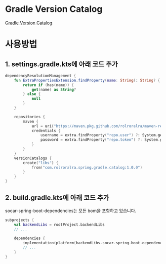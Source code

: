 # Gradle Version Catalog
[Gradle Version Catalog](https://docs.gradle.org/current/userguide/platforms.html)

# 사용방법

## 1. settings.gradle.kts에 아래 코드 추가

```kotlin
dependencyResolutionManagement {
    fun ExtraPropertiesExtension.findProperty(name: String): String? {
        return if (has(name)) {
            get(name) as String?
        } else {
            null
        }
    }

    repositories {
        maven {
            url = uri("https://maven.pkg.github.com/rolroralra/maven-repo")
            credentials {
                username = extra.findProperty("repo.user") ?: System.getenv("REPO_USERNAME")
                password = extra.findProperty("repo.token") ?: System.getenv("REPO_TOKEN")
            }
        }
    }
    versionCatalogs {
        create("libs") {
            from("com.rolroralra.spring.gradle.catalog:1.0.0")
        }
    }
}
```

## 2. build.gradle.kts에 아래 코드 추가

socar-spring-boot-dependencies는 모든 bom을 포함하고 있습니다.

```kotlin
subprojects {
    val backendLibs = rootProject.backendLibs
    // ...
    
    dependencies {
        implementation(platform(backendLibs.socar.spring.boot.dependencies))
        // ...
    }
}
```
